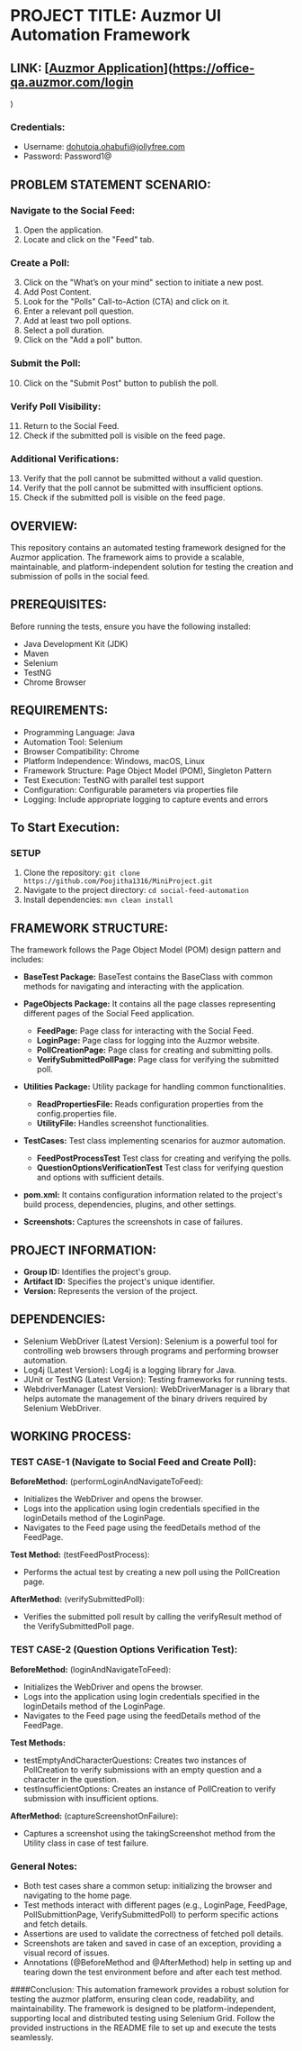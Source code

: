 # PROJECT TITLE: Auzmor UI Automation Framework

## LINK: [[Auzmor Application](https://office-qa.auzmor.com/login)](https://office-qa.auzmor.com/login
)

### Credentials:
- Username: dohutoja.ohabufi@jollyfree.com
- Password: Password1@

## PROBLEM STATEMENT SCENARIO:

### Navigate to the Social Feed:
1. Open the application.
2. Locate and click on the "Feed" tab.

### Create a Poll:
3. Click on the "What’s on your mind" section to initiate a new post.
4. Add Post Content.
5. Look for the "Polls" Call-to-Action (CTA) and click on it.
6. Enter a relevant poll question.
7. Add at least two poll options.
8. Select a poll duration.
9. Click on the "Add a poll" button.

### Submit the Poll:
10. Click on the "Submit Post" button to publish the poll.

### Verify Poll Visibility:
11. Return to the Social Feed.
12. Check if the submitted poll is visible on the feed page.

### Additional Verifications:
13. Verify that the poll cannot be submitted without a valid question.
14. Verify that the poll cannot be submitted with insufficient options.
15. Check if the submitted poll is visible on the feed page.


## OVERVIEW:

This repository contains an automated testing framework designed for the Auzmor application. The framework aims to provide a scalable, maintainable, and platform-independent solution for testing the creation and submission of polls in the social feed.

## PREREQUISITES:

Before running the tests, ensure you have the following installed:

- Java Development Kit (JDK)
- Maven
- Selenium
- TestNG
- Chrome Browser

## REQUIREMENTS:

- Programming Language: Java
- Automation Tool: Selenium
- Browser Compatibility: Chrome
- Platform Independence: Windows, macOS, Linux
- Framework Structure: Page Object Model (POM), Singleton Pattern
- Test Execution: TestNG with parallel test support
- Configuration: Configurable parameters via properties file
- Logging: Include appropriate logging to capture events and errors

## To Start Execution:

### SETUP

1. Clone the repository: `git clone https://github.com/Poojitha1316/MiniProject.git`
2. Navigate to the project directory: `cd social-feed-automation`
3. Install dependencies: `mvn clean install`

## FRAMEWORK STRUCTURE:

The framework follows the Page Object Model (POM) design pattern and includes:

- **BaseTest Package:** BaseTest contains the BaseClass with common methods for navigating and interacting with the application.

- **PageObjects Package:** It contains all the page classes representing different pages of the Social Feed application.
  - **FeedPage:** Page class for interacting with the Social Feed.
  - **LoginPage:** Page class for logging into the Auzmor website.
  - **PollCreationPage:** Page class for creating and submitting polls.
  - **VerifySubmittedPollPage:** Page class for verifying the submitted poll.

- **Utilities Package:** Utility package for handling common functionalities.
  - **ReadPropertiesFile:** Reads configuration properties from the config.properties file.
  - **UtilityFile:** Handles screenshot functionalities.

- **TestCases:** Test class implementing scenarios for auzmor automation.
  - **FeedPostProcessTest** Test class for creating and verifying the polls.
  - **QuestionOptionsVerificationTest** Test class for verifying question and options with sufficient details.

- **pom.xml:** It contains configuration information related to the project's build process, dependencies, plugins, and other settings.

- **Screenshots:**
Captures the screenshots in case of failures.

## PROJECT INFORMATION:

- **Group ID:** Identifies the project's group.
- **Artifact ID:** Specifies the project's unique identifier.
- **Version:** Represents the version of the project.

## DEPENDENCIES:

- Selenium WebDriver (Latest Version): Selenium is a powerful tool for controlling web browsers through programs and performing browser automation.
- Log4j (Latest Version): Log4j is a logging library for Java.
- JUnit or TestNG (Latest Version): Testing frameworks for running tests.
- WebdriverManager (Latest Version): WebDriverManager is a library that helps automate the management of the binary drivers required by Selenium WebDriver.

## WORKING PROCESS:

### TEST CASE-1 (Navigate to Social Feed and Create Poll):

**BeforeMethod:** (performLoginAndNavigateToFeed):

 - Initializes the WebDriver and opens the browser.
 - Logs into the application using login credentials specified in the loginDetails method of the LoginPage.
 - Navigates to the Feed page using the feedDetails method of the FeedPage.

**Test Method:** (testFeedPostProcess):
 
 - Performs the actual test by creating a new poll using the PollCreation page.

**AfterMethod:** (verifySubmittedPoll):

 - Verifies the submitted poll result by calling the verifyResult method of the VerifySubmittedPoll page.

### TEST CASE-2 (Question Options Verification Test):

**BeforeMethod:** (loginAndNavigateToFeed):

 - Initializes the WebDriver and opens the browser.
 - Logs into the application using login credentials specified in the loginDetails method of the LoginPage.
 - Navigates to the Feed page using the feedDetails method of the FeedPage.

**Test Methods:**

 - testEmptyAndCharacterQuestions: Creates two instances of PollCreation to verify submissions with an empty question and a character in the question.
 - testInsufficientOptions: Creates an instance of PollCreation to verify submission with insufficient options.

**AfterMethod:** (captureScreenshotOnFailure):

 - Captures a screenshot using the takingScreenshot method from the Utility class in case of test failure.

### General Notes:

- Both test cases share a common setup: initializing the browser and navigating to the home page.
- Test methods interact with different pages (e.g., LoginPage, FeedPage, PollSubmittionPage, VerifySubmittedPoll) to perform specific actions and fetch details.
- Assertions are used to validate the correctness of fetched poll details.
- Screenshots are taken and saved in case of an exception, providing a visual record of issues.
- Annotations (@BeforeMethod and @AfterMethod) help in setting up and tearing down the test environment before and after each test method.
  
####Conclusion:
This automation framework provides a robust solution for testing the auzmor platform, ensuring clean code, readability, and maintainability. The framework is designed to be platform-independent, supporting local and distributed testing using Selenium Grid. Follow the provided instructions in the README file to set up and execute the tests seamlessly.


